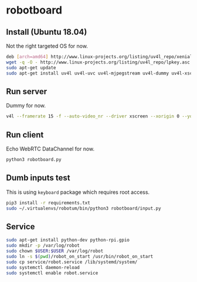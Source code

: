 # robotboard

## Install (Ubuntu 18.04)

Not the right targeted OS for now.

```bash
deb [arch=amd64] http://www.linux-projects.org/listing/uv4l_repo/xenial xenial main
wget -q -O - http://www.linux-projects.org/listing/uv4l_repo/lpkey.asc | sudo apt-key add -
sudo apt-get update
sudo apt-get install uv4l uv4l-uvc uv4l-mjpegstream uv4l-dummy uv4l-xscreen uv4l-server uv4l-webrtc uv4l-x11-renderer uv4l-demos
```

## Run server

Dummy for now.

```bash
v4l --framerate 15 -f --auto-video_nr --driver xscreen --xorigin 0 --yorigin 0 --width 640 --height 480
```

## Run client

Echo WebRTC DataChannel for now.

```bash
python3 robotboard.py
```

## Dumb inputs test

This is using `keyboard` package which requires root access.

```bash
pip3 install -r requirements.txt
sudo ~/.virtualenvs/robotum/bin/python3 robotboard/input.py
```

## Service

```bash
sudo apt-get install python-dev python-rpi.gpio
sudo mkdir -p /var/log/robot
sudo chown $USER:$USER /var/log/robot
sudo ln -s $(pwd)/robot_on_start /usr/bin/robot_on_start
sudo cp service/robot.service /lib/systemd/system/
sudo systemctl daemon-reload
sudo systemctl enable robot.service
```
